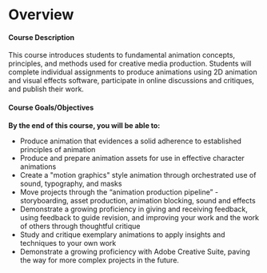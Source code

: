 # Overview

#### Course Description

This course introduces students to fundamental animation concepts, principles, and methods used for creative media production. Students will complete individual assignments to produce animations using 2D animation and visual effects software, participate in online discussions and critiques, and publish their work.

#### Course Goals/Objectives

**By the end of this course, you will be able to:**

* Produce animation that evidences a solid adherence to established principles of animation
* Produce and prepare animation assets for use in effective character animations
* Create a "motion graphics" style animation through orchestrated use of sound, typography, and masks
* Move projects through the “animation production pipeline” - storyboarding, asset production, animation blocking, sound and effects
* Demonstrate a growing proficiency in giving and receiving feedback, using feedback to guide revision, and improving your work and the work of others through thoughtful critique
* Study and critique exemplary animations to apply insights and techniques to your own work
* Demonstrate a growing proficiency with Adobe Creative Suite, paving the way for more complex projects in the future.
